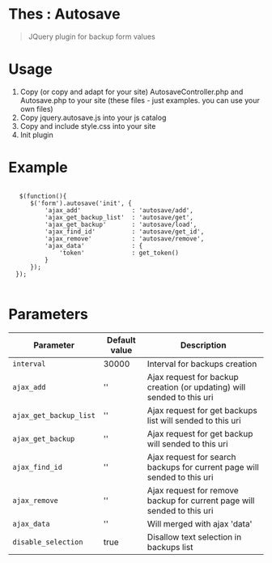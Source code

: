 Thes : Autosave
==================

> JQuery plugin for backup form values

Usage
=================
1. Copy (or copy and adapt for your site) AutosaveController.php and Autosave.php to your site (these files - just examples. you can use your own files)
2. Copy jquery.autosave.js into your js catalog
3. Copy and include style.css into your site
4. Init plugin

Example
=================
<pre lang="javascript">
<code>
   $(function(){
      $('form').autosave('init', {
          'ajax_add'              : 'autosave/add',
          'ajax_get_backup_list'  : 'autosave/get',
          'ajax_get_backup'       : 'autosave/load',
          'ajax_find_id'          : 'autosave/get_id',
          'ajax_remove'           : 'autosave/remove',
          'ajax_data'             : {
              'token'             : get_token()
          }
      });
  });
</code>
</pre>

Parameters
=================

Parameter | Default value | Description
--------- | ------------- | -------------
`interval` | 30000 | Interval for backups creation
`ajax_add` | '' | Ajax request for backup creation (or updating) will sended to this uri
`ajax_get_backup_list` | '' | Ajax request for get backups list will sended to this uri
`ajax_get_backup` | '' | Ajax request for get backup will sended to this uri
`ajax_find_id` | '' | Ajax request for search backups for current page will sended to this uri
`ajax_remove` | '' | Ajax request for remove backup for current page will sended to this uri
`ajax_data` | '' | Will merged with ajax 'data'
`disable_selection` | true | Disallow text selection in backups list
